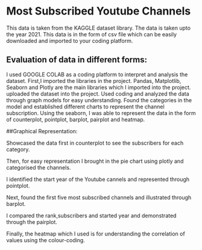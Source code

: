 # Most Subscribed Youtube Channels

This data is taken from the KAGGLE dataset library. The data is taken upto the year 2021. 
This data is in the form of csv file which can be easily downloaded and imported to your coding platform. 

## Evaluation of data in different forms:

I used GOOGLE COLAB as a coding platform to interpret and analysis the dataset.
First,I imported the libraries in the project. 
Pandas, Matplotlib, Seaborn and Plotly are the main libraries which I imported into the project.
uploaded the dataset into the project.
Used coding and analyzed the data through graph models for easy understanding.
Found the categories in the model and established different charts to represent the channel subscription.
Using the seaborn, I was able to represent the data in the form of counterplot, pointplot, barplot, pairplot and heatmap.


##Graphical Representation:

Showcased the data first in counterplot to see the subscribers for each category.

Then, for easy representation I brought in the pie chart using plotly and categorised the channels.

I identified the start year of the Youtube cannels and represented through pointplot.

Next, found the first five most subscribed channels and illustrated through barplot.

I compared the rank,subscribers and started year and demonstrated through the pairplot.

Finally, the heatmap which I used is for understanding the correlation of values using the colour-coding.
